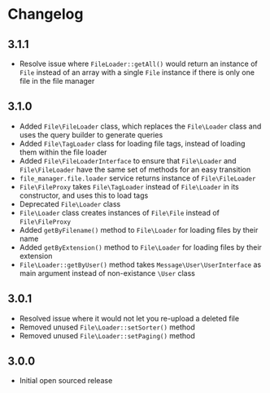 # Changelog

## 3.1.1

- Resolve issue where `FileLoader::getAll()` would return an instance of `File` instead of an array with a single `File` instance if there is only one file in the file manager

## 3.1.0

- Added `File\FileLoader` class, which replaces the `File\Loader` class and uses the query builder to generate queries
- Added `File\TagLoader` class for loading file tags, instead of loading them within the file loader
- Added `File\FileLoaderInterface` to ensure that `File\Loader` and `File\FileLoader` have the same set of methods for an easy transition
- `file_manager.file.loader` service returns instance of `File\FileLoader`
- `File\FileProxy` takes `File\TagLoader` instead of `File\Loader` in its constructor, and uses this to load tags
- Deprecated `File\Loader` class
- `File\Loader` class creates instances of `File\File` instead of `File\FileProxy`
- Added `getByFilename()` method to `File\Loader` for loading files by their name
- Added `getByExtension()` method to `File\Loader` for loading files by their extension
- `File\Loader::getByUser()` method takes `Message\User\UserInterface` as main argument instead of non-existance `\User` class

## 3.0.1

- Resolved issue where it would not let you re-upload a deleted file
- Removed unused `File\Loader::setSorter()` method
- Removed unused `File\Loader::setPaging()` method

## 3.0.0

- Initial open sourced release